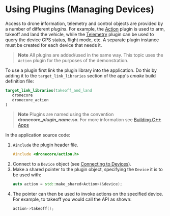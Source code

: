 # Using Plugins (Managing Devices)

Access to drone information, telemetry and control objects are provided by a number of different *plugins*. For example, the [Action](../api_reference/classdronecore_1_1_action.md) plugin is used to arm, takeoff and land the vehicle, while the [Telemetry](../guide/telemetry.md) plugin can be used to query the device GPS status, flight mode, etc. A separate plugin instance must be created for each device that needs it. 

> **Note** All plugins are added/used in the same way. This topic uses the `Action` plugin for the purposes of the demonstration. 

To use a plugin first link the plugin library into the application. Do this by adding it to the `target_link_libraries` section of the app's *cmake* build definition file:

```cmake
target_link_libraries(takeoff_and_land
   dronecore
   dronecore_action
)
```

> **Note** Plugins are named using the convention **dronecore\__plugin\_name_.so**. For more information see [Building C++ Apps](../guide/toolchain.md)


In the application source code: 
1. `#include` the plugin header file. 
   ```cpp
   #include <dronecore/action.h>
   ```
1. Connect to a `Device` object (see [Connecting to Devices](../guide/connections.md)).
1. Make a shared pointer to the plugin object, specifying the `Device` it is to be used with:
   ```cpp
   auto action = std::make_shared<Action>(&device);
   ```
1. The pointer can then be used to invoke actions on the specified device. For example, to takeoff you would call the API as shown:
   ```cpp
   action->takeoff();
   ```
